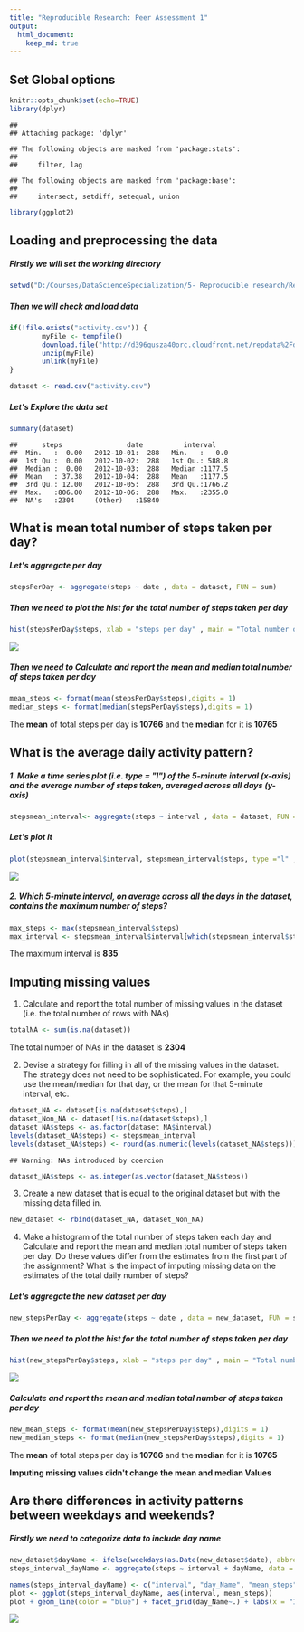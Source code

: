 ```yaml
---
title: "Reproducible Research: Peer Assessment 1"
output: 
  html_document:
    keep_md: true
---
```


## Set Global options 


```r
knitr::opts_chunk$set(echo=TRUE)
library(dplyr)    
```

```
## 
## Attaching package: 'dplyr'
```

```
## The following objects are masked from 'package:stats':
## 
##     filter, lag
```

```
## The following objects are masked from 'package:base':
## 
##     intersect, setdiff, setequal, union
```

```r
library(ggplot2)
```




## Loading and preprocessing the data

##### Firstly we will set the working directory 

```r
setwd("D:/Courses/DataScienceSpecialization/5- Reproducible research/RepData_PeerAssessment1-master")
```

##### Then we will check and load data 

```r
if(!file.exists("activity.csv")) {
        myFile <- tempfile()
        download.file("http://d396qusza40orc.cloudfront.net/repdata%2Fdata%2Factivity.zip",destfile = myFile)
        unzip(myFile)
        unlink(myFile)
}

dataset <- read.csv("activity.csv") 
```

##### Let's Explore the data set 

```r
summary(dataset)
```

```
##      steps                date          interval     
##  Min.   :  0.00   2012-10-01:  288   Min.   :   0.0  
##  1st Qu.:  0.00   2012-10-02:  288   1st Qu.: 588.8  
##  Median :  0.00   2012-10-03:  288   Median :1177.5  
##  Mean   : 37.38   2012-10-04:  288   Mean   :1177.5  
##  3rd Qu.: 12.00   2012-10-05:  288   3rd Qu.:1766.2  
##  Max.   :806.00   2012-10-06:  288   Max.   :2355.0  
##  NA's   :2304     (Other)   :15840
```
## What is mean total number of steps taken per day?
##### Let's aggregate per day 


```r
stepsPerDay <- aggregate(steps ~ date , data = dataset, FUN = sum)
```

##### Then we need to plot the hist for the total number of steps taken per day


```r
hist(stepsPerDay$steps, xlab = "steps per day" , main = "Total number of steps taken per day", col = "red")
```

![](PA1_template_files/figure-html/hist-1.png)<!-- -->

##### Then we need to Calculate and report the mean and median total number of steps taken per day

```r
mean_steps <- format(mean(stepsPerDay$steps),digits = 1)
median_steps <- format(median(stepsPerDay$steps),digits = 1) 
```
The **mean** of total steps per day is  **10766** and the **median** for it is **10765**

## What is the average daily activity pattern?
##### 1. Make a time series plot (i.e. type = "l") of the 5-minute interval (x-axis) and the average number of steps taken, averaged across all days (y-axis) 


```r
stepsmean_interval<- aggregate(steps ~ interval , data = dataset, FUN = mean, na.rm = TRUE)
```
##### Let's plot it 

```r
plot(stepsmean_interval$interval, stepsmean_interval$steps, type ="l" ,xlab = "5 Minutes interval ", ylab="Mean of steps", main = "The average daily activity pattern", col= "red")
```

![](PA1_template_files/figure-html/stepsIntervalPlot-1.png)<!-- -->

##### 2. Which 5-minute interval, on average across all the days in the dataset, contains the maximum number of steps?


```r
max_steps <- max(stepsmean_interval$steps)
max_interval <- stepsmean_interval$interval[which(stepsmean_interval$steps == max_steps)]
```

The maximum interval is **835**


## Imputing missing values
1. Calculate and report the total number of missing values in the dataset (i.e. the total number of rows with NAs) 


```r
totalNA <- sum(is.na(dataset))
```

The total number of NAs in the dataset is **2304** 

2. Devise a strategy for filling in all of the missing values in the dataset. The strategy does not need to be sophisticated. For example, you could use the mean/median for that day, or the mean for that 5-minute interval, etc.


```r
dataset_NA <- dataset[is.na(dataset$steps),]
dataset_Non_NA <- dataset[!is.na(dataset$steps),]
dataset_NA$steps <- as.factor(dataset_NA$interval)
levels(dataset_NA$steps) <- stepsmean_interval
levels(dataset_NA$steps) <- round(as.numeric(levels(dataset_NA$steps)))
```

```
## Warning: NAs introduced by coercion
```

```r
dataset_NA$steps <- as.integer(as.vector(dataset_NA$steps))
```


3. Create a new dataset that is equal to the original dataset but with the missing data filled in.

```r
new_dataset <- rbind(dataset_NA, dataset_Non_NA)
```

4. Make a histogram of the total number of steps taken each day and Calculate and report the mean and median total number of steps taken per day. Do these values differ from the estimates from the first part of the assignment? What is the impact of imputing missing data on the estimates of the total daily number of steps?

##### Let's aggregate the new dataset per day 


```r
new_stepsPerDay <- aggregate(steps ~ date , data = new_dataset, FUN = sum)
```

##### Then we need to plot the hist for the total number of steps taken per day


```r
hist(new_stepsPerDay$steps, xlab = "steps per day" , main = "Total number of steps taken per day After imputing NAs", col = "red")
```

![](PA1_template_files/figure-html/new_hist-1.png)<!-- -->

##### Calculate and report the mean and median total number of steps taken per day


```r
new_mean_steps <- format(mean(new_stepsPerDay$steps),digits = 1)
new_median_steps <- format(median(new_stepsPerDay$steps),digits = 1) 
```

The **mean** of total steps per day is  **10766** and the **median** for it is **10765**

**Imputing missing values didn't change the mean and median Values**

## Are there differences in activity patterns between weekdays and weekends?
##### Firstly we need to categorize data to include day name 

```r
new_dataset$dayName <- ifelse(weekdays(as.Date(new_dataset$date), abbreviate = F) == "Friday" | weekdays(as.Date(new_dataset$date)) == "Saturday", "weekend", "weekday")
steps_interval_dayName <- aggregate(steps ~ interval + dayName, data = new_dataset, FUN = mean)

names(steps_interval_dayName) <- c("interval", "day_Name", "mean_steps")
plot <- ggplot(steps_interval_dayName, aes(interval, mean_steps))
plot + geom_line(color = "blue") + facet_grid(day_Name~.) + labs(x = "Intervals", y = "Number of Steps", title = "Diffrence between activity patterns")
```

![](PA1_template_files/figure-html/weekdays-1.png)<!-- -->


